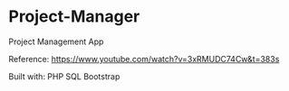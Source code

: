 # Project-Manager

Project Management App

Reference: https://www.youtube.com/watch?v=3xRMUDC74Cw&t=383s

Built with: PHP SQL Bootstrap
